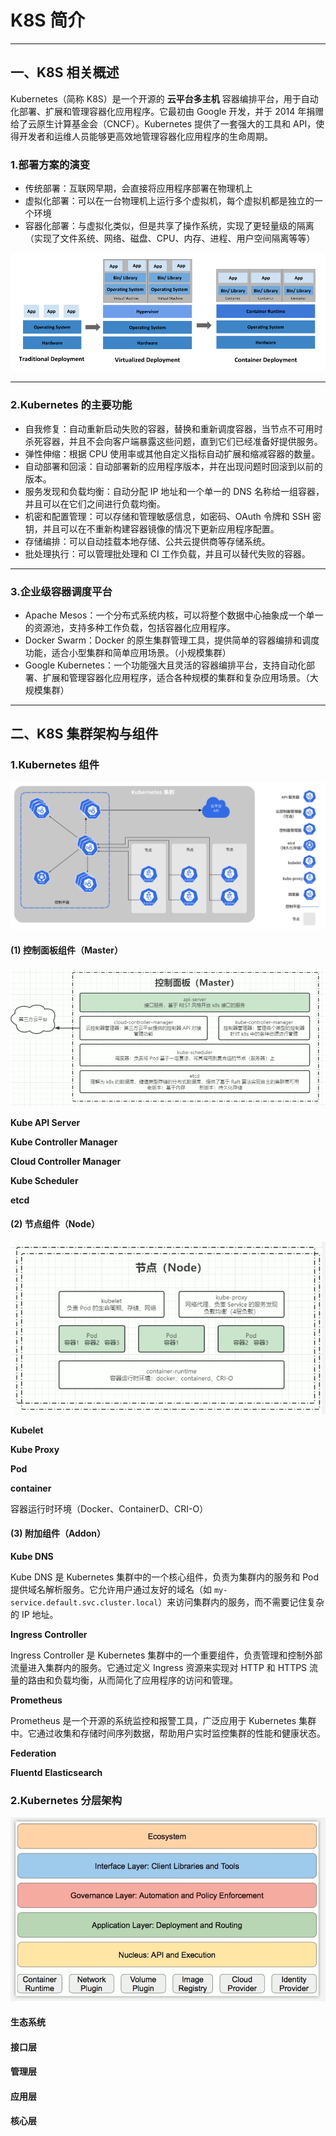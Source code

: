 # K8S 简介

---

## 一、K8S 相关概述

Kubernetes（简称 K8S）是一个开源的 **云平台多主机** 容器编排平台，用于自动化部署、扩展和管理容器化应用程序。它最初由 Google 开发，并于 2014 年捐赠给了云原生计算基金会（CNCF）。Kubernetes 提供了一套强大的工具和 API，使得开发者和运维人员能够更高效地管理容器化应用程序的生命周期。

### 1.部署方案的演变

- 传统部署：互联网早期，会直接将应用程序部署在物理机上
- 虚拟化部署：可以在一台物理机上运行多个虚拟机，每个虚拟机都是独立的一个环境
- 容器化部署：与虚拟化类似，但是共享了操作系统，实现了更轻量级的隔离（实现了文件系统、网络、磁盘、CPU、内存、进程、用户空间隔离等等）

![img_1.png](01-BriefIntroduction.assets/img_1.png)

---

### 2.Kubernetes 的主要功能

- 自我修复：自动重新启动失败的容器，替换和重新调度容器，当节点不可用时杀死容器，并且不会向客户端暴露这些问题，直到它们已经准备好提供服务。
- 弹性伸缩：根据 CPU 使用率或其他自定义指标自动扩展和缩减容器的数量。
- 自动部署和回滚：自动部署新的应用程序版本，并在出现问题时回滚到以前的版本。
- 服务发现和负载均衡：自动分配 IP 地址和一个单一的 DNS 名称给一组容器，并且可以在它们之间进行负载均衡。
- 机密和配置管理：可以存储和管理敏感信息，如密码、OAuth 令牌和 SSH 密钥，并且可以在不重新构建容器镜像的情况下更新应用程序配置。
- 存储编排：可以自动挂载本地存储、公共云提供商等存储系统。
- 批处理执行：可以管理批处理和 CI 工作负载，并且可以替代失败的容器。

---

### 3.企业级容器调度平台

- Apache Mesos：一个分布式系统内核，可以将整个数据中心抽象成一个单一的资源池，支持多种工作负载，包括容器化应用程序。
- Docker Swarm：Docker 的原生集群管理工具，提供简单的容器编排和调度功能，适合小型集群和简单应用场景。（小规模集群）
- Google Kubernetes：一个功能强大且灵活的容器编排平台，支持自动化部署、扩展和管理容器化应用程序，适合各种规模的集群和复杂应用场景。（大规模集群）

---

## 二、K8S 集群架构与组件

### 1.Kubernetes 组件

![Kubernetes 的组件](01-BriefIntroduction.assets/components-of-kubernetes.svg)

#### (1) 控制面板组件（Master）

![image-20250927120417647](01-BriefIntroduction.assets/image-20250927120417647.png)

**Kube API Server**


**Kube Controller Manager**


**Cloud Controller Manager**


**Kube Scheduler**



**etcd**





#### (2) 节点组件（Node）

![image-20250927120450744](01-BriefIntroduction.assets/image-20250927120450744.png)

**Kubelet**


**Kube Proxy**

**Pod**



**container**

容器运行时环境（Docker、ContainerD、CRI-O）


#### (3) 附加组件（Addon）

**Kube DNS**

Kube DNS 是 Kubernetes 集群中的一个核心组件，负责为集群内的服务和 Pod 提供域名解析服务。它允许用户通过友好的域名（如 `my-service.default.svc.cluster.local`）来访问集群内的服务，而不需要记住复杂的 IP 地址。

**Ingress Controller**

Ingress Controller 是 Kubernetes 集群中的一个重要组件，负责管理和控制外部流量进入集群内的服务。它通过定义 Ingress 资源来实现对 HTTP 和 HTTPS 流量的路由和负载均衡，从而简化了应用程序的访问和管理。

**Prometheus**

Prometheus 是一个开源的系统监控和报警工具，广泛应用于 Kubernetes 集群中。它通过收集和存储时间序列数据，帮助用户实时监控集群的性能和健康状态。

**Federation**


**Fluentd Elasticsearch**


### 2.Kubernetes 分层架构

![img_2.png](01-BriefIntroduction.assets/img_2.png)

#### 生态系统


#### 接口层


#### 管理层


#### 应用层


#### 核心层
